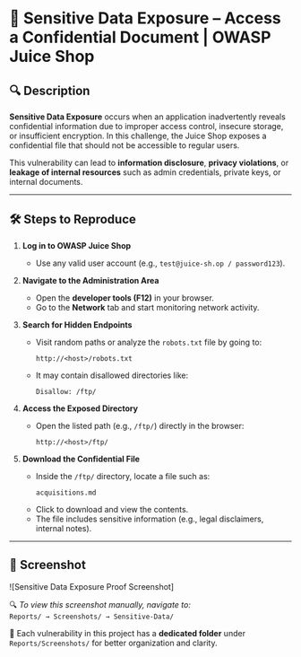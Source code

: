 # 🧾 Sensitive Data Exposure – Access a Confidential Document | OWASP Juice Shop

## 🔍 Description

**Sensitive Data Exposure** occurs when an application inadvertently reveals confidential information due to improper access control, insecure storage, or insufficient encryption. In this challenge, the Juice Shop exposes a confidential file that should not be accessible to regular users.

This vulnerability can lead to **information disclosure**, **privacy violations**, or **leakage of internal resources** such as admin credentials, private keys, or internal documents.

---

## 🛠️ Steps to Reproduce

1. **Log in to OWASP Juice Shop**
   - Use any valid user account (e.g., `test@juice-sh.op / password123`).

2. **Navigate to the Administration Area**
   - Open the **developer tools (F12)** in your browser.
   - Go to the **Network** tab and start monitoring network activity.

3. **Search for Hidden Endpoints**
   - Visit random paths or analyze the `robots.txt` file by going to:
     ```
     http://<host>/robots.txt
     ```
   - It may contain disallowed directories like:
     ```
     Disallow: /ftp/
     ```

4. **Access the Exposed Directory**
   - Open the listed path (e.g., `/ftp/`) directly in the browser:
     ```
     http://<host>/ftp/
     ```

5. **Download the Confidential File**
   - Inside the `/ftp/` directory, locate a file such as:
     ```
     acquisitions.md
     ```
   - Click to download and view the contents.
   - The file includes sensitive information (e.g., legal disclaimers, internal notes).

---

## 📸 Screenshot

![Sensitive Data Exposure Proof Screenshot]

🔍 *To view this screenshot manually, navigate to:*  
`Reports/ → Screenshots/ → Sensitive-Data/`

📁 Each vulnerability in this project has a **dedicated folder** under `Reports/Screenshots/` for better organization and clarity.

